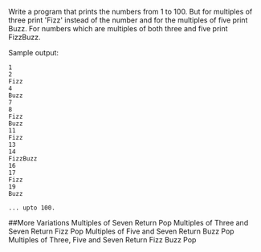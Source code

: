 
Write a program that prints the numbers from 1 to 100. 
But for multiples of three print 'Fizz' instead of the number and for the multiples of five print Buzz. 
For numbers which are multiples of both three and five print FizzBuzz. 

Sample output:

```
1
2
Fizz
4
Buzz
7
8
Fizz
Buzz
11
Fizz
13
14
FizzBuzz
16
17
Fizz
19
Buzz

... upto 100.
```

##More Variations
Multiples of Seven Return Pop
Multiples of Three and Seven Return Fizz Pop
Multiples of Five and Seven Return Buzz Pop
Multiples of Three, Five and Seven Return Fizz Buzz Pop
